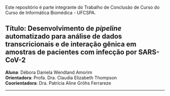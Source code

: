 Este repositório é parte integrante do Trabalho de Conclusão de Curso do Curso de Informática Biomédica - UFCSPA. <br>

## **Título: Desenvolvimento de *pipeline* automatizado para análise de dados transcricionais e de interação gênica em amostras de pacientes com infecção por SARS-CoV-2**<br>
 
**Aluna**: Débora Daniela Wendland Amorim<br>
**Orientadora**: Profa. Dra. Claudia Elizabeth Thompson<br>
**Coorientadora**: Dra. Patrícia Aline Gröhs Ferrareze<br>
___

